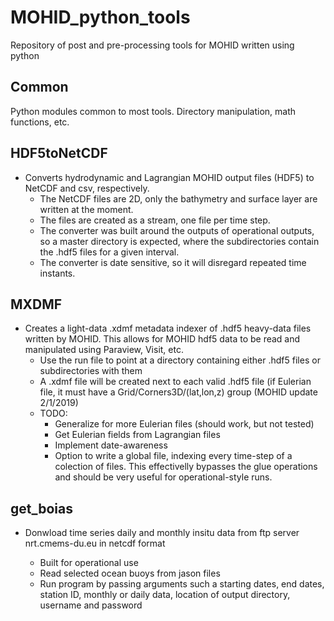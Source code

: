 # MOHID_python_tools
Repository of post and pre-processing tools for MOHID written using python 

## Common 
 Python modules common to most tools. Directory manipulation, math functions, etc.

## HDF5toNetCDF 
- Converts hydrodynamic and Lagrangian MOHID output files (HDF5) to NetCDF and csv, respectively. 
    - The NetCDF files are 2D, only the bathymetry and surface layer are written at the moment.
    - The files are created as a stream, one file per time step.
    - The converter was built around the outputs of operational outputs, so a master directory is expected, where the subdirectories contain the .hdf5 files for a given interval. 
    - The converter is date sensitive, so it will disregard repeated time instants.

## MXDMF 
- Creates a light-data .xdmf metadata indexer of .hdf5 heavy-data files written by MOHID. This allows for MOHID hdf5 data to be read and manipulated using Paraview, Visit, etc.
    - Use the run file to point at a directory containing either .hdf5 files or subdirectories with them
    - A .xdmf file will be created next to each valid .hdf5 file (if Eulerian file, it must have a Grid/Corners3D/(lat,lon,z) group (MOHID update 2/1/2019)
    - TODO:
        - Generalize for more Eulerian files (should work, but not tested)
        - Get Eulerian fields from Lagrangian files
        - Implement date-awareness
        - Option to write a global file, indexing every time-step of a colection of files. This effectivelly bypasses the glue operations and should be very useful for operational-style runs.

## get_boias 
- Donwload time series daily and monthly  insitu data from ftp server nrt.cmems-du.eu in netcdf format

	- Built for operational use
	- Read selected ocean buoys from jason files
	- Run program by passing arguments such a starting dates, end dates, station ID, monthly or daily data, location of output directory, username and password

